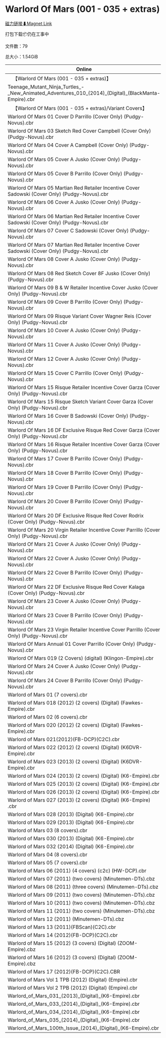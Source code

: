 # Warlord Of Mars (001 - 035 + extras)

[磁力链接⬇Magnet Link](magnet:?xt=urn:btih:9e37deac85c458e4ee03d2719cbd167dabc4a56a&dn=Warlord%20Of%20Mars%20%28001%20-%20035%20%2B%20extras%29)

打包下载📦仍在工事中

文件数：79

总大小：1.54GiB

Online | Download
--- | ---
&emsp;【Warlord Of Mars (001 - 035 + extras)】 | 
Teenage\_Mutant\_Ninja\_Turtles\_-\_New\_Animated\_Adventures\_010\_(2014)\_(Digital)\_(BlackManta-Empire).cbr | 36.81MiB
&emsp;【Warlord Of Mars (001 - 035 + extras)/Variant Covers】 | 
Warlord Of Mars 01 Cover D Parrillo (Cover Only) (Pudgy-Novus).cbr | 621.95KiB
Warlord Of Mars 03 Sketch Red Cover Campbell (Cover Only) (Pudgy-Novus).cbr | 612.83KiB
Warlord Of Mars 04 Cover A Campbell (Cover Only) (Pudgy-Novus).cbr | 591.67KiB
Warlord Of Mars 05 Cover A Jusko (Cover Only) (Pudgy-Novus).cbr | 545.89KiB
Warlord Of Mars 05 Cover B Parrillo (Cover Only) (Pudgy-Novus).cbr | 682.64KiB
Warlord Of Mars 05 Martian Red Retailer Incentive Cover Sadowski (Cover Only) (Pudgy-Novus).cbr | 1.08MiB
Warlord Of Mars 06 Cover A Jusko (Cover Only) (Pudgy-Novus).cbr | 790.77KiB
Warlord Of Mars 06 Martian Red Retailer Incentive Cover Sadowski (Cover Only) (Pudgy-Novus).cbr | 1.02MiB
Warlord Of Mars 07 Cover C Sadowski (Cover Only) (Pudgy-Novus).cbr | 708.96KiB
Warlord Of Mars 07 Martian Red Retailer Incentive Cover Sadowski (Cover Only) (Pudgy-Novus).cbr | 746.89KiB
Warlord Of Mars 08 Cover A Jusko (Cover Only) (Pudgy-Novus).cbr | 687.71KiB
Warlord Of Mars 08 Red Sketch Cover 8F Jusko (Cover Only) (Pudgy-Novus).cbr | 840.50KiB
Warlord Of Mars 09 B & W Retailer Incentive Cover Jusko (Cover Only) (Pudgy-Novus).cbr | 710.65KiB
Warlord Of Mars 09 Cover B Parrillo (Cover Only) (Pudgy-Novus).cbr | 674.41KiB
Warlord Of Mars 09 Risque Variant Cover Wagner Reis (Cover Only) (Pudgy-Novus).cbr | 1.01MiB
Warlord Of Mars 10 Cover A Jusko (Cover Only) (Pudgy-Novus).cbr | 762.87KiB
Warlord Of Mars 11 Cover A Jusko (Cover Only) (Pudgy-Novus).cbr | 664.09KiB
Warlord Of Mars 12 Cover A Jusko (Cover Only) (Pudgy-Novus).cbr | 586.89KiB
Warlord Of Mars 15 Cover C Parrillo (Cover Only) (Pudgy-Novus).cbr | 715.16KiB
Warlord Of Mars 15 Risque Retailer Incentive Cover Garza (Cover Only) (Pudgy-Novus).cbr | 727.80KiB
Warlord Of Mars 15 Risque Sketch Variant Cover Garza (Cover Only) (Pudgy-Novus).cbr | 635.29KiB
Warlord Of Mars 16 Cover B Sadowski (Cover Only) (Pudgy-Novus).cbr | 789.74KiB
Warlord Of Mars 16 DF Exclusive Risque Red Cover Garza (Cover Only) (Pudgy-Novus).cbr | 795.30KiB
Warlord Of Mars 16 Risque Retailer Incentive Cover Garza (Cover Only) (Pudgy-Novus).cbr | 692.14KiB
Warlord Of Mars 17 Cover B Parrillo (Cover Only) (Pudgy-Novus).cbr | 684.77KiB
Warlord Of Mars 18 Cover B Parrillo (Cover Only) (Pudgy-Novus).cbr | 676.45KiB
Warlord Of Mars 19 Cover B Parrillo (Cover Only) (Pudgy-Novus).cbr | 630.02KiB
Warlord Of Mars 20 Cover B Parrillo (Cover Only) (Pudgy-Novus).cbr | 670.17KiB
Warlord Of Mars 20 DF Exclusive Risque Red Cover Rodrix (Cover Only) (Pudgy-Novus).cbr | 810.24KiB
Warlord Of Mars 20 Virgin Retailer Incentive Cover Parrillo (Cover Only) (Pudgy-Novus).cbr | 591.84KiB
Warlord Of Mars 21 Cover A Jusko (Cover Only) (Pudgy-Novus).cbr | 599.61KiB
Warlord Of Mars 22 Cover A Jusko (Cover Only) (Pudgy-Novus).cbr | 727.85KiB
Warlord Of Mars 22 Cover B Parrillo (Cover Only) (Pudgy-Novus).cbr | 681.90KiB
Warlord Of Mars 22 DF Exclusive Risque Red Cover Kalaga (Cover Only) (Pudgy-Novus).cbr | 737.42KiB
Warlord Of Mars 23 Cover A Jusko (Cover Only) (Pudgy-Novus).cbr | 708.86KiB
Warlord Of Mars 23 Cover B Parrillo (Cover Only) (Pudgy-Novus).cbr | 574.73KiB
Warlord Of Mars 23 Virgin Retailer Incentive Cover Parrillo (Cover Only) (Pudgy-Novus).cbr | 461.64KiB
Warlord Of Mars Annual 01 Cover Parrillo (Cover Only) (Pudgy-Novus).cbr | 649.93KiB
Warlord Of Mars 019 (2 Covers) (digital) (Klingon-Empire).cbr | 20.51MiB
Warlord Of Mars 24 Cover A Jusko (Cover Only) (Pudgy-Novus).cbr | 656.22KiB
Warlord Of Mars 24 Cover B Parrillo (Cover Only) (Pudgy-Novus).cbr | 556.22KiB
Warlord of Mars 01 (7 covers).cbr | 23.50MiB
Warlord of Mars 018 (2012) (2 covers) (Digital) (Fawkes-Empire).cbr | 27.92MiB
Warlord of Mars 02 (6 covers).cbr | 20.70MiB
Warlord of Mars 020 (2012) (2 covers) (Digital) (Fawkes-Empire).cbr | 20.95MiB
Warlord of Mars 021(2012)(FB-DCP)(C2C).cbr | 17.52MiB
Warlord of Mars 022 (2012) (2 covers) (Digital) (K6DVR-Empire).cbr | 17.58MiB
Warlord of Mars 023 (2013) (2 covers) (Digital) (K6DVR-Empire).cbr | 15.11MiB
Warlord of Mars 024 (2013) (2 covers) (Digital) (K6-Empire).cbr | 50.71MiB
Warlord of Mars 025 (2013) (2 covers) (Digital) (K6-Empire).cbr | 55.03MiB
Warlord of Mars 026 (2013) (2 covers) (Digital) (K6-Empire).cbr | 56.29MiB
Warlord of Mars 027 (2013) (2 covers) (Digital) (K6-Empire) .cbr | 47.81MiB
Warlord of Mars 028 (2013) (Digital) (K6-Empire).cbr | 45.19MiB
Warlord of Mars 029 (2013) (Digital) (K6-Empire).cbr | 58.59MiB
Warlord of Mars 03 (8 covers).cbr | 19.73MiB
Warlord of Mars 030 (2013) (Digital) (K6-Empire).cbr | 47.65MiB
Warlord of Mars 032 (2014) (Digital) (K6-Empire).cbr | 23.97MiB
Warlord of Mars 04 (8 covers).cbr | 22.08MiB
Warlord of Mars 05 (7 covers).cbr | 27.54MiB
Warlord of Mars 06 (2011) (4 covers) (c2c) (HW-DCP).cbr | 23.92MiB
Warlord of Mars 07 (2011) (two covers) (Minutemen-DTs).cbz | 26.72MiB
Warlord of Mars 08 (2011) (three covers) (Minutemen-DTs).cbz | 27.90MiB
Warlord of Mars 09 (2011) (two covers) (Minutemen-DTs).cbz | 25.92MiB
Warlord of Mars 10 (2011) (two covers) (Minutemen-DTs).cbz | 26.16MiB
Warlord of Mars 11 (2011) (two covers) (Minutemen-DTs).cbz | 25.79MiB
Warlord of Mars 12 (2011) (Minutemen-DTs).cbz | 21.01MiB
Warlord of Mars 13 (2011)(FBScan)(C2C).cbr | 16.77MiB
Warlord of Mars 14 (2012)(FB-DCP)(C2C).cbr | 20.28MiB
Warlord of Mars 15 (2012) (3 covers) (Digital) (ZOOM-Empire).cbz | 20.18MiB
Warlord of Mars 16 (2012) (3 covers) (Digital) (ZOOM-Empire).cbz | 10.66MiB
Warlord of Mars 17 (2012)(FB-DCP)(C2C).CBR | 14.04MiB
Warlord of Mars Vol 1 TPB (2012) (Digital) (Empire).cbr | 151.52MiB
Warlord of Mars Vol 2 TPB (2012) (Digital) (Empire).cbr | 157.35MiB
Warlord\_of\_Mars\_031\_(2013)\_(Digital)\_(K6-Empire).cbr | 62.43MiB
Warlord\_of\_Mars\_033\_(2014)\_(Digital)\_(K6-Empire).cbr | 59.13MiB
Warlord\_of\_Mars\_034\_(2014)\_(Digital)\_(K6-Empire).cbr | 51.92MiB
Warlord\_of\_Mars\_035\_(2014)\_(Digital)\_(K6-Empire).cbr | 49.94MiB
Warlord\_of\_Mars\_100th\_Issue\_(2014)\_(Digital)\_(K6-Empire).cbr | 104.26MiB